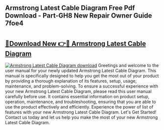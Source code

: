 ## Armstrong Latest Cable Diagram Free Pdf Download - Part-GH8 New Repair Owner Guide 7foe4

# <h2><a href="http://dfic07.blite.top/?on=Armstrong+Latest+Cable+Diagram">🔗Download New 👉🔴 Armstrong Latest Cable Diagram</a></h2>

[![Armstrong Latest Cable Diagram download](https://i.imgur.com/lujVjoI.png)](http://dfic07.blite.top/?on=Armstrong+Latest+Cable+Diagram)
Greetings and welcome to the user manual for your newly updated Armstrong Latest Cable Diagram. This manual is specifically designed to help you get the most out of your product by providing a thorough explanation of its features, setup, usage, maintenance, and problem-solving. To ensure a successful experience with your new Armstrong Latest Cable Diagram, please read this user manual carefully before use. It contains essential information on product setup, operation, maintenance, and troubleshooting, ensuring that you are able to use the product effectively and efficiently. Experience the power of list of features with your new Armstrong Latest Cable Diagram. Let's Get Started! Contact us today and let us help you make the most of your new Armstrong Latest Cable Diagram.
